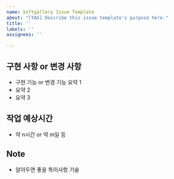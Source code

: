 ```yaml
---
name: Softgallery Issue Template
about: "[TAG] Describe this issue template's purpose here."
title: ''
labels: ''
assignees: ''

---
```


## 구현 사항 or 변경 사항
- 구현 기능 or 변경 기능 요약 1
- 요약 2
- 요약 3

## 작업 예상시간
- 약 n시간 or 약 m일 등

## Note
- 알아두면 좋을 특이사항 기술
